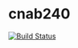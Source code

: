 cnab240
=======

[![Build Status](https://secure.travis-ci.org/TracyWebTech/cnab240.png?branch=master)](http://travis-ci.org/TracyWebTech/cnab240)